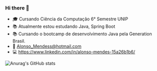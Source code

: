 ### Hi there 👋

- 🎓 Cursando Ciência da Computação 6° Semestre UNIP 
- 📚 Atualmente estou estudando Java, Spring Boot 
- 📚 Cursando o bootcamp de desenvolvimento Java pela Generation Brasil.
- 📩 Alonso_Mendess@hotmail.com
- 💻 https://www.linkedin.com/in/alonso-mendes-15a26b1b6/

![Anurag's GitHub stats](https://github-readme-stats.vercel.app/api?username=AlonsoMendes&show_icons=true&theme=merko)
